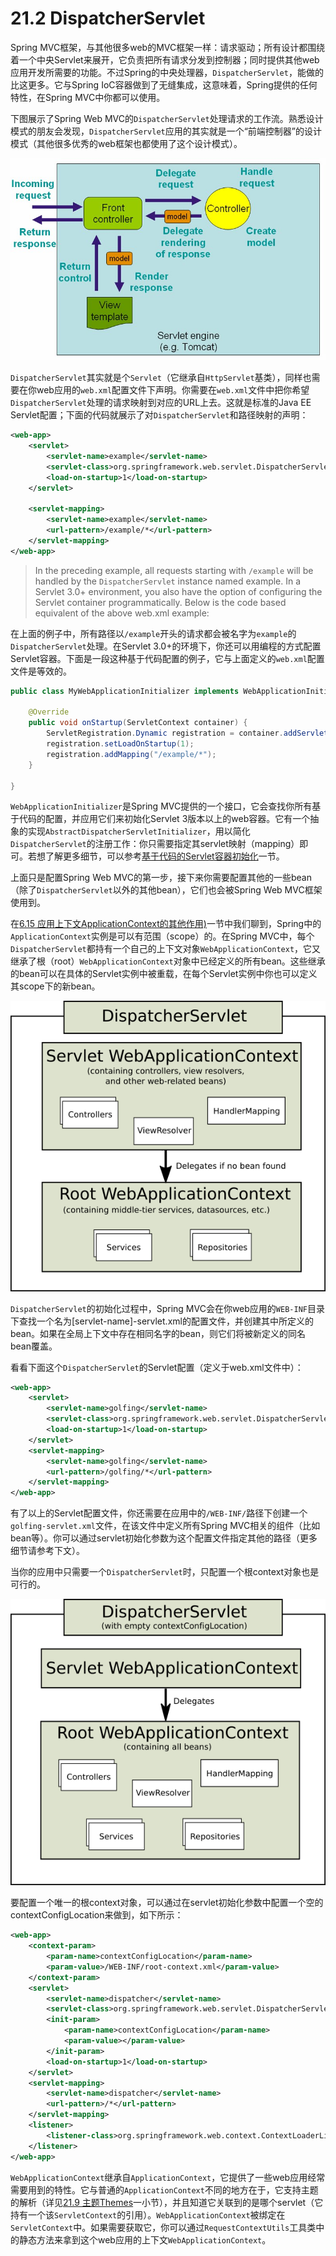 # 21.2 DispatcherServlet

Spring MVC框架，与其他很多web的MVC框架一样：请求驱动；所有设计都围绕着一个中央Servlet来展开，它负责把所有请求分发到控制器；同时提供其他web应用开发所需要的功能。不过Spring的中央处理器，`DispatcherServlet`，能做的比这更多。它与Spring IoC容器做到了无缝集成，这意味着，Spring提供的任何特性，在Spring MVC中你都可以使用。

下图展示了Spring Web MVC的`DispatcherServlet`处理请求的工作流。熟悉设计模式的朋友会发现，`DispatcherServlet`应用的其实就是一个“前端控制器”的设计模式（其他很多优秀的web框架也都使用了这个设计模式）。

![图21.1 Spring Web MVC处理请求的（高层抽象）工作流](./figures/figure-21-1-the-request-processing-workflow-in-spring-web-mvc.jpg)

`DispatcherServlet`其实就是个`Servlet`（它继承自`HttpServlet`基类），同样也需要在你web应用的`web.xml`配置文件下声明。你需要在`web.xml`文件中把你希望`DispatcherServlet`处理的请求映射到对应的URL上去。这就是标准的Java EE Servlet配置；下面的代码就展示了对`DispatcherServlet`和路径映射的声明：

```xml
<web-app>
    <servlet>
        <servlet-name>example</servlet-name>
        <servlet-class>org.springframework.web.servlet.DispatcherServlet</servlet-class>
        <load-on-startup>1</load-on-startup>
    </servlet>

    <servlet-mapping>
        <servlet-name>example</servlet-name>
        <url-pattern>/example/*</url-pattern>
    </servlet-mapping>
</web-app>
```

> In the preceding example, all requests starting with `/example` will be handled by the `DispatcherServlet` instance named example. In a Servlet 3.0+ environment, you also have the option of configuring the Servlet container programmatically. Below is the code based equivalent of the above web.xml example:

在上面的例子中，所有路径以`/example`开头的请求都会被名字为`example`的`DispatcherServlet`处理。在Servlet 3.0+的环境下，你还可以用编程的方式配置Servlet容器。下面是一段这种基于代码配置的例子，它与上面定义的`web.xml`配置文件是等效的。

```java
public class MyWebApplicationInitializer implements WebApplicationInitializer {

    @Override
    public void onStartup(ServletContext container) {
        ServletRegistration.Dynamic registration = container.addServlet("dispatcher", new DispatcherServlet());
        registration.setLoadOnStartup(1);
        registration.addMapping("/example/*");
    }

}
```

`WebApplicationInitializer`是Spring MVC提供的一个接口，它会查找你所有基于代码的配置，并应用它们来初始化Servlet 3版本以上的web容器。它有一个抽象的实现`AbstractDispatcherServletInitializer`，用以简化`DispatcherServlet`的注册工作：你只需要指定其servlet映射（mapping）即可。若想了解更多细节，可以参考[基于代码的Servlet容器初始化](../21-15/code-based-servlet-container-initialization.md)一节。

上面只是配置Spring Web MVC的第一步，接下来你需要配置其他的一些bean（除了`DispatcherServlet`以外的其他bean），它们也会被Spring Web MVC框架使用到。

在[6.15 应用上下文ApplicationContext的其他作用)](http://docs.spring.io/spring-framework/docs/4.2.4.RELEASE/spring-framework-reference/html/beans.html#context-introduction)一节中我们聊到，Spring中的`ApplicationContext`实例是可以有范围（scope）的。在Spring MVC中，每个`DispatcherServlet`都持有一个自己的上下文对象`WebApplicationContext`，它又继承了根（root）`WebApplicationContext`对象中已经定义的所有bean。这些继承的bean可以在具体的Servlet实例中被重载，在每个Servlet实例中你也可以定义其scope下的新bean。

![图21.2 Spring Web MVC中常见的context层级结构](./figures/figure-21-2-typical-context-hierarchy-in-spring-web-mvc.png)

`DispatcherServlet`的初始化过程中，Spring MVC会在你web应用的`WEB-INF`目录下查找一个名为[servlet-name]-servlet.xml的配置文件，并创建其中所定义的bean。如果在全局上下文中存在相同名字的bean，则它们将被新定义的同名bean覆盖。

看看下面这个`DispatcherServlet`的Servlet配置（定义于web.xml文件中）：

```xml
<web-app>
    <servlet>
        <servlet-name>golfing</servlet-name>
        <servlet-class>org.springframework.web.servlet.DispatcherServlet</servlet-class>
        <load-on-startup>1</load-on-startup>
    </servlet>
    <servlet-mapping>
        <servlet-name>golfing</servlet-name>
        <url-pattern>/golfing/*</url-pattern>
    </servlet-mapping>
</web-app>
```

有了以上的Servlet配置文件，你还需要在应用中的`/WEB-INF/`路径下创建一个`golfing-servlet.xml`文件，在该文件中定义所有Spring MVC相关的组件（比如bean等）。你可以通过servlet初始化参数为这个配置文件指定其他的路径（更多细节请参考下文）。

当你的应用中只需要一个`DispatcherServlet`时，只配置一个根context对象也是可行的。

![图21.3 Spring Web MVC中的根context](./figures/figure-21-3-single-root-context-in-spring-web-mvc.png)

要配置一个唯一的根context对象，可以通过在servlet初始化参数中配置一个空的contextConfigLocation来做到，如下所示：

```xml
<web-app>
    <context-param>
        <param-name>contextConfigLocation</param-name>
        <param-value>/WEB-INF/root-context.xml</param-value>
    </context-param>
    <servlet>
        <servlet-name>dispatcher</servlet-name>
        <servlet-class>org.springframework.web.servlet.DispatcherServlet</servlet-class>
        <init-param>
            <param-name>contextConfigLocation</param-name>
            <param-value></param-value>
        </init-param>
        <load-on-startup>1</load-on-startup>
    </servlet>
    <servlet-mapping>
        <servlet-name>dispatcher</servlet-name>
        <url-pattern>/*</url-pattern>
    </servlet-mapping>
    <listener>
        <listener-class>org.springframework.web.context.ContextLoaderListener</listener-class>
    </listener>
</web-app>
```

`WebApplicationContext`继承自`ApplicationContext`，它提供了一些web应用经常需要用到的特性。它与普通的`ApplicationContext`不同的地方在于，它支持主题的解析（详见[21.9 主题Themes](../21-9/using-themes.md)一小节），并且知道它关联到的是哪个servlet（它持有一个该`ServletContext`的引用）。`WebApplicationContext`被绑定在`ServletContext`中。如果需要获取它，你可以通过`RequestContextUtils`工具类中的静态方法来拿到这个web应用的上下文`WebApplicationContext`。
